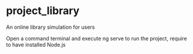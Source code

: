 # project_library
An online library simulation for users

Open a command terminal and execute ng serve to run the project, require to have installed Node.js
